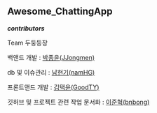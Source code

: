 Awesome_ChattingApp
---------------------------------------------------------------

***contributors***

Team 두둥등장

백앤드 개발 : [박종윤(JJongmen)](https://github.com/JJongmen/JJongmen.github.io)

db 및 이슈관리 : [남현기(namHG)](https://github.com/namHG/namHG.github.io)

프론트앤드 개발 : [김택윤(GoodTY)](https://github.com/GoodTY/GoodTY.github.io)

깃허브 및 프로젝트 관련 작업 문서화 : [이준혁(bnbong)](https://github.com/bnbong/bnbong.github.io)
